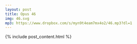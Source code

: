 ```yaml
---
layout: post
title: Opus 46
img: 46.svg
mp3: https://www.dropbox.com/s/myn9t4eam7mx4o2/46.mp3?dl=1
---
```


{% include post_content.html %}
